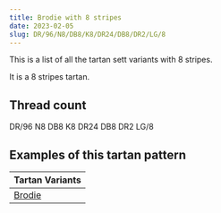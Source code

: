 ```yaml
---
title: Brodie with 8 stripes
date: 2023-02-05
slug: DR/96/N8/DB8/K8/DR24/DB8/DR2/LG/8
---
```

This is a list of all the tartan sett variants with 8 stripes.

It is a 8 stripes tartan.


## Thread count
DR/96 N8 DB8 K8 DR24 DB8 DR2 LG/8

## Examples of this tartan pattern

| Tartan Variants |
|---------------|
| [Brodie](/variants/dr/96/n8/db8/k8/dr24/db8/dr2/lg/8-db000052-draa0000-k000000-lgaaaa00-naaaaaa)||
